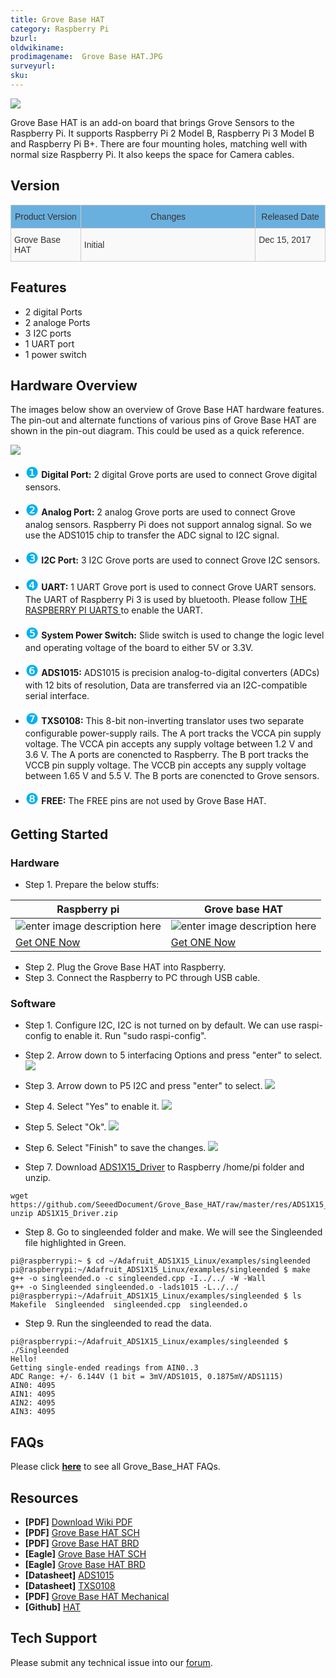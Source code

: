 ```yaml
---
title: Grove Base HAT
category: Raspberry Pi
bzurl:
oldwikiname:  
prodimagename:  Grove Base HAT.JPG
surveyurl:
sku:     
---
```


![](https://github.com/SeeedDocument/Grove_Base_HAT/raw/master/img/Grove%20Base%20HAT.JPG)

Grove Base HAT is an add-on board that brings Grove Sensors to the Raspberry Pi. It supports Raspberry Pi 2 Model B, Raspberry Pi 3 Model B and Raspberry Pi B+. There are four mounting holes, matching well with normal size Raspberry Pi. It also keeps the space for Camera cables.


## Version

<style type="text/css">
.tg  {border-collapse:collapse;border-spacing:0;border-color:#ccc;}
.tg td{font-family:Arial, sans-serif;font-size:14px;padding:10px 5px;border-style:solid;border-width:1px;overflow:hidden;word-break:normal;border-color:#ccc;color:#333;background-color:#fff;}
.tg th{font-family:Arial, sans-serif;font-size:14px;font-weight:normal;padding:10px 5px;border-style:solid;border-width:1px;overflow:hidden;word-break:normal;border-color:#ccc;color:#333;background-color:#6ab0de;}
.tg .tg-yw4l{vertical-align:top;width:20%}
.tg .tg-yw42{vertical-align:top;width:50%}
.tg .tg-4eph{background-color:#f9f9f9;}
.tg .tg-b7b8{background-color:#f9f9f9;vertical-align:top}
</style>
<table class="tg">
  <tr>
    <th class="tg-yw4l">Product Version</th>
    <th class="tg-yw42">Changes</th>
    <th class="tg-yw4l">Released Date</th>
  </tr>
  <tr>
    <td class="tg-4eph">Grove Base HAT</td>
    <td class="tg-4eph">Initial</td>
    <td class="tg-b7b8">Dec 15, 2017</td>
  </tr>
</table>

##   Features

*   2 digital Ports
*   2 analoge Ports
*   3 I2C ports
*   1 UART port
*   1 power switch

## Hardware Overview

The images below show an overview of Grove Base HAT hardware features. The pin-out and alternate functions of various pins of Grove Base HAT are shown in the pin-out diagram. This could be used as a quick reference.

![](https://github.com/SeeedDocument/Grove_Base_HAT/raw/master/img/Hardware_overview.jpg)

- <font face="" size=5 font color="00b0f0">❶</font> **Digital Port:**
2 digital Grove ports are used to connect Grove digital sensors.

- <font face="" size=5 font color="00b0f0">❷</font> **Analog Port:**
2 analog Grove ports are used to connect Grove analog sensors. Raspberry Pi does not support annalog signal. So we use the ADS1015 chip to transfer the ADC signal to I2C signal.

- <font face="" size=5 font color="00b0f0">❸</font> **I2C Port:**
3 I2C Grove ports are used to connect Grove I2C sensors.

- <font face="" size=5 font color="00b0f0">❹</font> **UART:**
1 UART Grove port is used to connect Grove UART sensors. The UART of Raspberry Pi 3 is used by bluetooth. Please follow [THE RASPBERRY PI UARTS
](Rashttps://www.raspberrypi.org/documentation/configuration/uart.md) to enable the UART.

- <font face="" size=5 font color="00b0f0">❺</font> **System Power Switch:**
Slide switch is used to change the logic level and operating voltage of the board to either 5V or 3.3V.

- <font face="" size=5 font color="00b0f0">❻</font> **ADS1015:**
 ADS1015 is precision analog-to-digital converters (ADCs) with 12 bits of resolution, Data are transferred via an I2C-compatible serial interface.

- <font face="" size=5 font color="00b0f0">❼</font> **TXS0108:**
This 8-bit non-inverting translator uses two separate configurable power-supply rails. The A port tracks the VCCA pin supply voltage. The VCCA pin accepts any supply voltage between 1.2 V and 3.6 V. The A ports are conencted to Raspberry. The B port tracks the VCCB pin supply voltage. The VCCB pin accepts any supply voltage between 1.65 V and 5.5 V. The B ports are conencted to Grove sensors.

- <font face="" size=5 font color="00b0f0">❽</font> **FREE:**
The FREE pins are not used by Grove Base HAT.

## Getting Started

### Hardware
- Step 1. Prepare the below stuffs:

| Raspberry pi | Grove base HAT |
|--------------|-------------|
|![enter image description here](https://github.com/SeeedDocument/Grove_Ultrasonic_Ranger/raw/master/img/rasp.jpg)|![enter image description here](https://github.com/SeeedDocument/Grove_Base_HAT/raw/master/img/Grove%20Base%20HAT_s.JPG)|
|[Get ONE Now](https://www.seeedstudio.com/Raspberry-Pi-3-Model-B-p-2625.html)|[Get ONE Now]()|

- Step 2. Plug the Grove Base HAT into Raspberry.
- Step 3. Connect the Raspberry to PC through USB cable.

### Software

- Step 1. Configure I2C, I2C is not turned on by default. We can use raspi-config to enable it. Run "sudo raspi-config".
- Step 2. Arrow down to 5 interfacing Options and press "enter" to select.
![](https://github.com/SeeedDocument/Grove_Base_HAT/raw/master/img/enable_i2C.1.png)

- Step 3. Arrow down to P5 I2C and press "enter" to select.
![](https://github.com/SeeedDocument/Grove_Base_HAT/raw/master/img/enable_i2C.2.png)

- Step 4. Select "Yes" to enable it.
![](https://github.com/SeeedDocument/Grove_Base_HAT/raw/master/img/enable_i2C.3.png)

- Step 5. Select "Ok".
![](https://github.com/SeeedDocument/Grove_Base_HAT/raw/master/img/enable_i2C.4.png)

- Step 6. Select "Finish" to save the changes.
![](https://github.com/SeeedDocument/Grove_Base_HAT/raw/master/img/enable_i2C.5.png)

- Step 7. Download [ADS1X15_Driver](https://github.com/SeeedDocument/Grove_Base_HAT/raw/master/res/ADS1X15_Driver.zip) to Raspberry /home/pi folder and unzip.

```
wget https://github.com/SeeedDocument/Grove_Base_HAT/raw/master/res/ADS1X15_Driver.zip
unzip ADS1X15_Driver.zip
```
- Step 8. Go to singleended folder and make. We will see the Singleended file highlighted in Green.

```
pi@raspberrypi:~ $ cd ~/Adafruit_ADS1X15_Linux/examples/singleended
pi@raspberrypi:~/Adafruit_ADS1X15_Linux/examples/singleended $ make
g++ -o singleended.o -c singleended.cpp -I../../ -W -Wall
g++ -o Singleended singleended.o -lads1015 -L../../
pi@raspberrypi:~/Adafruit_ADS1X15_Linux/examples/singleended $ ls
Makefile  Singleended  singleended.cpp  singleended.o

```

- Step 9. Run the singleended to read the data.

```
pi@raspberrypi:~/Adafruit_ADS1X15_Linux/examples/singleended $ ./Singleended
Hello!
Getting single-ended readings from AIN0..3
ADC Range: +/- 6.144V (1 bit = 3mV/ADS1015, 0.1875mV/ADS1115)
AIN0: 4095
AIN1: 4095
AIN2: 4095
AIN3: 4095
```


## FAQs

Please click **[here](http://support.seeedstudio.com/knowledgebase/articles/1831468-grove-base-hat-sku-tbd)** to see all Grove_Base_HAT FAQs.


## Resources

- **[PDF]** [Download Wiki PDF](https://github.com/SeeedDocument/Grove_Base_HAT/raw/master/res/Grove_Base_HAT.pdf)
- **[PDF]** [Grove Base HAT SCH](https://github.com/SeeedDocument/Grove_Base_HAT/raw/master/res/Raspberry%20Pi%20Grove%20Base%20HAT%20SCH.pdf)
- **[PDF]** [Grove Base HAT BRD](https://github.com/SeeedDocument/Grove_Base_HAT/raw/master/res/Raspberry%20Pi%20Grove%20Base%20HAT%20BRD.pdf)
- **[Eagle]** [Grove Base HAT SCH](https://github.com/SeeedDocument/Grove_Base_HAT/raw/master/res/Raspberry%20Pi%20Grove%20Base%20HAT%20SCH.zip)
- **[Eagle]** [Grove Base HAT BRD](https://github.com/SeeedDocument/Grove_Base_HAT/raw/master/res/Raspberry%20Pi%20Grove%20Base%20HAT%20PCB.zip)
- **[Datasheet]** [ADS1015](https://github.com/SeeedDocument/Grove_Base_HAT/raw/master/res/ads1015.pdf)
- **[Datasheet]** [TXS0108](https://github.com/SeeedDocument/Grove_Base_HAT/raw/master/res/txs0108e.pdf)
- **[PDF]** [Grove Base HAT Mechanical](https://github.com/SeeedDocument/Grove_Base_HAT/raw/master/res/hat-board-mechanical.pdf)
- **[Github]** [HAT](https://github.com/raspberrypi/hats)

## Tech Support
Please submit any technical issue into our [forum](http://forum.seeedstudio.com/). 